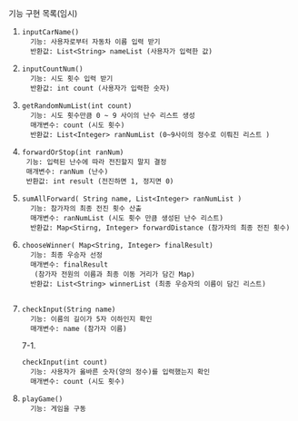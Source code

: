 기능 구현 목록(임시)
1. ```
   inputCarName()
     기능: 사용자로부터 자동차 이름 입력 받기
     반환값: List<String> nameList (사용자가 입력한 값)

2.  ```
    inputCountNum()
      기능: 시도 횟수 입력 받기
      반환값: int count (사용자가 입력한 숫자)

3. ``` 
   getRandomNumList(int count)
     기능: 시도 횟수만큼 0 ~ 9 사이의 난수 리스트 생성
     매개변수: count (시도 횟수)
     반환값: List<Integer> ranNumList (0~9사이의 정수로 이뤄진 리스트 )

4. ```
   forwardOrStop(int ranNum)
    기능: 입력된 난수에 따라 전진할지 말지 결정
    매개변수: ranNum (난수)
    반환값: int result (전진하면 1, 정지면 0)

5. ```
   sumAllForward( String name, List<Integer> ranNumList )
     기능: 참가자의 최종 전진 횟수 산출
     매개변수: ranNumList (시도 횟수 만큼 생성된 난수 리스트)
     반환값: Map<Stirng, Integer> forwardDistance (참가자의 최종 전진 횟수)

6. ```
   chooseWinner( Map<String, Integer> finalResult)
     기능: 최종 우승자 선정
     매개변수: finalResult
      (참가자 전원의 이름과 최종 이동 거리가 담긴 Map)
     반환값: List<String> winnerList (최종 우승자의 이름이 담긴 리스트)


7. ```
   checkInput(String name)
     기능: 이름의 길이가 5자 이하인지 확인
     매개변수: name (참가자 이름)
   ```
   7-1. 
   ```
   checkInput(int count)
     기능: 사용자가 옳바른 숫자(양의 정수)를 입력했는지 확인
     매개변수: count (시도 횟수)
   ```
8. ```
   playGame()
     기능: 게임을 구동
```